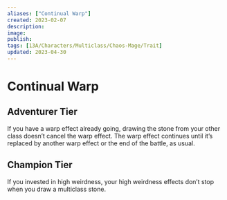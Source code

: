```yaml
---
aliases: ["Continual Warp"]
created: 2023-02-07
description: 
image: 
publish: 
tags: [13A/Characters/Multiclass/Chaos-Mage/Trait]
updated: 2023-04-30
---
```

# Continual Warp

## Adventurer Tier

If you have a warp effect already going, drawing the stone from your other class doesn’t cancel the warp effect. The warp effect continues until it’s replaced by another warp effect or the end of the battle, as usual.

## Champion Tier

If you invested in high weirdness, your high weirdness effects don’t stop when you draw a multiclass stone.
